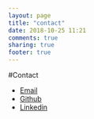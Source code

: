 ```yaml
---
layout: page
title: "contact"
date: 2018-10-25 11:21
comments: true
sharing: true
footer: true
---
```


#Contact

* [Email](email.com)
* [Github](github.com)
* [Linkedin](https://www.linkedin.com)
